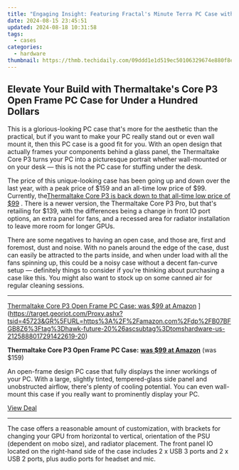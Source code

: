 ```yaml
---
title: "Engaging Insight: Featuring Fractal's Minute Terra PC Case with Charming Wood Finish and Ergonomic Spine Adjustment"
date: 2024-08-15 23:45:51
updated: 2024-08-18 10:31:58
tags:
  - cases
categories:
  - hardware
thumbnail: https://thmb.techidaily.com/09ddd1e1d519ec50106329674e880f8e0b08837f223db04941f4681f0cf7fddc.jpg
---
```


## Elevate Your Build with Thermaltake's Core P3 Open Frame PC Case for Under a Hundred Dollars

This is a glorious-looking PC case that's more for the aesthetic than the practical, but if you want to make your PC really stand out or even wall mount it, then this PC case is a good fit for you. With an open design that actually frames your components behind a glass panel, the Thermaltake Core P3 turns your PC into a picturesque portrait whether wall-mounted or on your desk — this is not the PC case for stuffing under the desk.

 The price of this unique-looking case has been going up and down over the last year, with a peak price of $159 and an all-time low price of $99\. Currently, the[Thermaltake Core P3 is back down to that all-time low price of $99](https://target.georiot.com/Proxy.ashx?tsid=45723&GR%5FURL=https%3A%2F%2Famazon.com%2Fdp%2FB07BFGB8Z6%3Ftag%3Dhawk-future-20%26ascsubtag%3Dtomshardware-us-1105727382206563548-20) . There is a newer version, the Thermaltake Core P3 Pro, but that's retailing for $139, with the differences being a change in front IO port options, an extra panel for fans, and a recessed area for radiator installation to leave more room for longer GPUs.

 There are some negatives to having an open case, and those are, first and foremost, dust and noise. With no panels around the edge of the case, dust can easily be attracted to the parts inside, and when under load with all the fans spinning up, this could be a noisy case without a decent fan-curve setup — definitely things to consider if you're thinking about purchasing a case like this. You might also want to stock up on some canned air for regular cleaning sessions.

---

[Thermaltake Core P3 Open Frame PC Case: was $99 at Amazon](https://cdn.mos.cms.futurecdn.net/dRqLuScZqnv8V88ecnt96K-200-100.png "Thermaltake Core P3 Open Frame PC Case: was $99 at Amazon") ](https://target.georiot.com/Proxy.ashx?tsid=45723&GR%5FURL=https%3A%2F%2Famazon.com%2Fdp%2FB07BFGB8Z6%3Ftag%3Dhawk-future-20%26ascsubtag%3Dtomshardware-us-2125888017291422619-20)

**Thermaltake Core P3 Open Frame PC Case:** [**was $99 at Amazon**](https://target.georiot.com/Proxy.ashx?tsid=45723&GR%5FURL=https%3A%2F%2Famazon.com%2Fdp%2FB07BFGB8Z6%3Ftag%3Dhawk-future-20%26ascsubtag%3Dtomshardware-us-1309803269858155614-20) (was $159)

 An open-frame design PC case that fully displays the inner workings of your PC. With a large, slightly tinted, tempered-glass side panel and unobstructed airflow, there's plenty of cooling potential. You can even wall-mount this case if you really want to prominently display your PC.

[View Deal](https://target.georiot.com/Proxy.ashx?tsid=45723&GR%5FURL=https%3A%2F%2Famazon.com%2Fdp%2FB07BFGB8Z6%3Ftag%3Dhawk-future-20%26ascsubtag%3Dtomshardware-us-2125888017291422619-20)

---

 The case offers a reasonable amount of customization, with brackets for changing your GPU from horizontal to vertical, orientation of the PSU (dependent on mobo size), and radiator placement. The front panel IO located on the right-hand side of the case includes 2 x USB 3 ports and 2 x USB 2 ports, plus audio ports for headset and mic.


<ins class="adsbygoogle"
     style="display:block"
     data-ad-format="autorelaxed"
     data-ad-client="ca-pub-7571918770474297"
     data-ad-slot="1223367746"></ins>



<ins class="adsbygoogle"
     style="display:block"
     data-ad-client="ca-pub-7571918770474297"
     data-ad-slot="8358498916"
     data-ad-format="auto"
     data-full-width-responsive="true"></ins>
